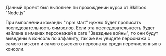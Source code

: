 Данный проект был выполнен пи прохождении курса от Skillbox "Node.js"

При выполнении команды "npm start" нужно будет прописать последовательность символов. Если эта последовательность будет найлена в именах персонажей в саге "Звездные войны", то они будут выведены в консоль по алфавиту, так же вы увидете персонажа с самого низкого и самого высокого персонажа среди перечисленных в консоли.
